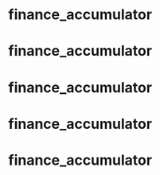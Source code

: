 # finance_accumulator
# finance_accumulator
# finance_accumulator
# finance_accumulator
# finance_accumulator
